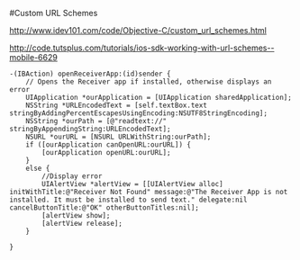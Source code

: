 #Custom URL Schemes


http://www.idev101.com/code/Objective-C/custom_url_schemes.html



http://code.tutsplus.com/tutorials/ios-sdk-working-with-url-schemes--mobile-6629



	-(IBAction) openReceiverApp:(id)sender {
	    // Opens the Receiver app if installed, otherwise displays an error
	    UIApplication *ourApplication = [UIApplication sharedApplication];
	    NSString *URLEncodedText = [self.textBox.text stringByAddingPercentEscapesUsingEncoding:NSUTF8StringEncoding];
	    NSString *ourPath = [@"readtext://" stringByAppendingString:URLEncodedText];
	    NSURL *ourURL = [NSURL URLWithString:ourPath];
	    if ([ourApplication canOpenURL:ourURL]) {
	        [ourApplication openURL:ourURL];
	    }
	    else {
	        //Display error
	        UIAlertView *alertView = [[UIAlertView alloc] initWithTitle:@"Receiver Not Found" message:@"The Receiver App is not installed. It must be installed to send text." delegate:nil cancelButtonTitle:@"OK" otherButtonTitles:nil];
	        [alertView show];
	        [alertView release];
	    }
	 
	}